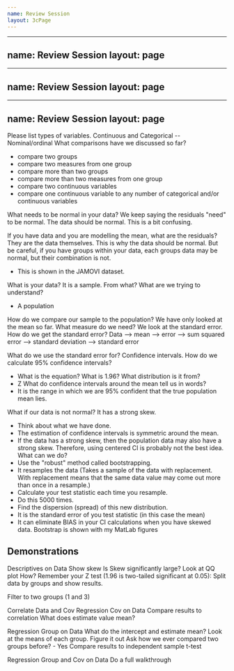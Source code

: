 ```yaml
---
name: Review Session
layout: 3cPage
---
```

---
name: Review Session
layout: page
---
---
name: Review Session
layout: page
---
---
name: Review Session
layout: page
---
Please list types of variables. Continuous and Categorical -- Nominal/ordinal
What comparisons have we discussed so far?
- compare two groups
- compare two measures from one group
- compare more than two groups
- compare more than two measures from one group
- compare two continuous variables
- compare one continuous variable to any number of categorical and/or continuous variables

What needs to be normal in your data?
We keep saying the residuals "need" to be normal. The data should be normal. This is a bit confusing.

If you have data and you are modelling the mean, what are the residuals? They are the data themselves. This is why the data should be normal. But be careful, if you have groups within your data, each groups data may be normal, but their combination is not. 
- This is shown in the JAMOVI dataset.

What is your data? It is a sample. From what? What are we trying to understand?
- A population

How do we compare our sample to the population? 
We have only looked at the mean so far. What measure do we need?
We look at the standard error. How do we get the standard error?
Data --> mean --> error --> sum squared error --> standard deviation --> standard error

What do we use the standard error for?
Confidence intervals.
How do we calculate 95% confidence intervals?
- What is the equation?
What is 1.96? What distribution is it from?
- Z
What do confidence intervals around the mean tell us in words?
- It is the range in which we are 95% confident that the true population mean lies.

What if our data is not normal? It has a strong skew.
- Think about what we have done. 
- The estimation of confidence intervals is symmetric around the mean.
- If the data has a strong skew, then the population data may also have a strong skew. Therefore, using centered CI is probably not the best idea.
What can we do?
- Use the "robust" method called bootstrapping.
- It resamples the data (Takes a sample of the data with replacement. With replacement means that the same data value may come out more than once in a resample.)
- Calculate your test statistic each time you resample.
- Do this 5000 times. 
- Find the dispersion (spread) of this new distribution.
- It is the standard error of you test statistic (in this case the mean)
- It can eliminate BIAS in your CI calculations when you have skewed data.
Bootstrap is shown with my MatLab figures
## Demonstrations
Descriptives on Data
Show skew
Is Skew significantly large?
Look at QQ plot
How? Remember your Z test (1.96 is two-tailed significant at 0.05):
Split data by groups and show results.

Filter to two groups (1 and 3)

Correlate Data and Cov
Regression Cov on Data
Compare results to correlation
What does estimate value mean?

Regression Group on Data
What do the intercept and estimate mean?
Look at the means of each group.
Figure it out
Ask how we ever compared two groups before? - Yes
Compare results to independent sample t-test

Regression Group and Cov on Data
Do a full walkthrough










